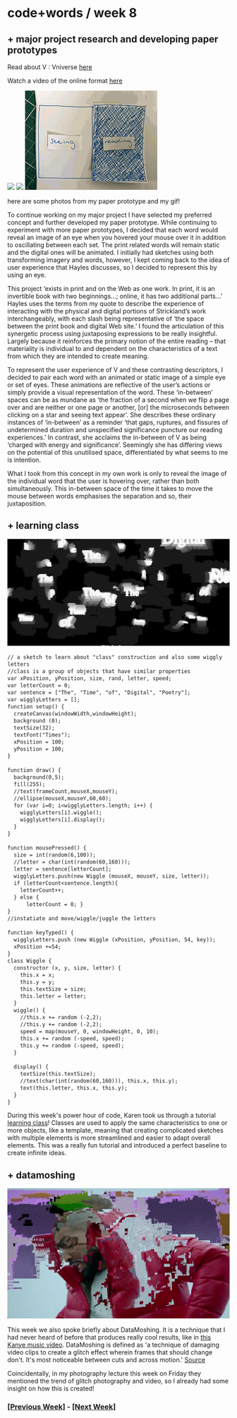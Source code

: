 # code+words / week 8

## + major project research and developing paper prototypes

Read about V : Vniverse [here](http://www.stephaniestrickland.com/vniverse)

Watch a video of the online format [here](https://www.youtube.com/watch?v=TYT_5nD7zt8)

<img src="IMG_3190.jpeg">
<img src="IMG_3191.jpeg">

<img src="smaller">

here are some photos from my paper prototype and my gif!

To continue working on my major project I have selected my preferred concept and further developed my paper prototype. While continuing to experiment with more paper prototypes, I decided that each word would reveal an image of an eye when you hovered your mouse over it in addition to oscillating between each set. The print related words will remain static and the digital ones will be animated. I initially had sketches using both transforming imagery and words, however, I kept coming back to the idea of user experience that Hayles discusses, so I decided to represent this by using an eye. 

This project ‘exists in print and on the Web as one work. In print, it is an invertible book with two beginnings…; online, it has two additional parts...’ Hayles uses the terms from my quote to describe the experience of interacting with the physical and digital portions of Strickland’s work interchangeably, with each slash being representative of ‘the space between the print book and digital Web site.’ I found the articulation of this synergetic process using juxtaposing expressions to be really insightful. Largely because it reinforces the primary notion of the entire reading – that materiality is individual to and dependent on the characteristics of a text from which they are intended to create meaning. 

To represent the user experience of V and these contrasting descriptors, I decided to pair each word with an animated or static image of a simple eye or set of eyes. These animations are reflective of the user’s actions or simply provide a visual representation of the word. These ‘in-between’ spaces can be as mundane as ‘the fraction of a second when we flip a page over and are neither or one page or another, [or] the microseconds between clicking on a star and seeing text appear’. She describes these ordinary instances of ‘in-between’ as a reminder ‘that gaps, ruptures, and fissures of undetermined duration and unspecified significance puncture our reading experiences.’  In contrast, she acclaims the in-between of V as being ‘charged with energy and significance’. Seemingly she has differing views on the potential of this unutilised space, differentiated by what seems to me is intention. 

What I took from this concept in my own work is only to reveal the image of the individual word that the user is hovering over, rather than both simultaneously. This in-between space of the time it takes to move the mouse between words emphasises the separation and so, their juxtaposition.


## + learning class

<img src="class.jpg">

```
// a sketch to learn about "class" construction and also some wiggly letters
//class is a group of objects that have similar properties
var xPosition, yPosition, size, rand, letter, speed;
var letterCount = 0;
var sentence = ["The", "Time", "of", "Digital", "Poetry"];
var wigglyLetters = [];
function setup() {
  createCanvas(windowWidth,windowHeight);
  background (0);
  textSize(32);
  textFont("Times");
  xPosition = 100;
  yPosition = 100;
}

function draw() {
  background(0,5);
  fill(255);
  //text(frameCount,mouseX,mouseY);
  //ellipse(mouseX,mouseY,60,60);
  for (var i=0; i<wigglyLetters.length; i++) {
    wigglyLetters[i].wiggle();
    wigglyLetters[i].display();
  }
}

function mousePressed() {
  size = int(random(6,100));
  //letter = char(int(random(60,160)));
  letter = sentence[letterCount];
  wigglyLetters.push(new Wiggle (mouseX, mouseY, size, letter));
  if (letterCount<sentence.length){
    letterCount++;
  } else { 
      letterCount = 0; }
}
//instatiate and move/wiggle/juggle the letters

function keyTyped() {
  wigglyLetters.push (new Wiggle (xPosition, yPosition, 54, key));
  xPosition +=54;
}
class Wiggle {
  constructor (x, y, size, letter) {
    this.x = x;
    this.y = y;
    this.textSize = size;
    this.letter = letter;
  }
  wiggle() {
    //this.x += random (-2,2);
    //this.y += random (-2,2);
    speed = map(mouseY, 0, windowHeight, 0, 10);
    this.x += random (-speed, speed);
    this.y += random (-speed, speed);
  }
  
  display() {
    textSize(this.textSize);
    //text(char(int(random(60,160))), this.x, this.y);
    text(this.letter, this.x, this.y);
  }
}
```

During this week's power hour of code, Karen took us through a tutorial [learning class](https://celiamance.github.io/codewords/SKO/WEEK8/learningclass/)! Classes are used to apply the same characteristics to one or more objects, like a template, meaning that creating complicated sketches with multiple elements is more streamlined and easier to adapt overall elements. This was a really fun tutorial and introduced a perfect baseline to create infinite ideas.


## + datamoshing

<img src="datamoshing.jpg">

This week we also spoke briefly about DataMoshing. It is a technique that I had never heard of before that produces really cool results, like in [this Kanye music video](https://www.youtube.com/watch?v=wMH0e8kIZtE). DataMoshing is defined as 'a technique of damaging video clips to create a glitch effect wherein frames that should change don't. It's most noticeable between cuts and across motion.' [Source](https://www.rocketstock.com/blog/datamoshing-learn-create-viral-effect/) 

Coincidentally, in my photography lecture this week on Friday they mentioned the trend of glitch photography and video, so I already had some insight on how this is created!


### [[Previous Week]](https://celiamance.github.io/codewords/SKO/WEEK7/) - [[Next Week]](https://celiamance.github.io/codewords/SKO/WEEK9/)

